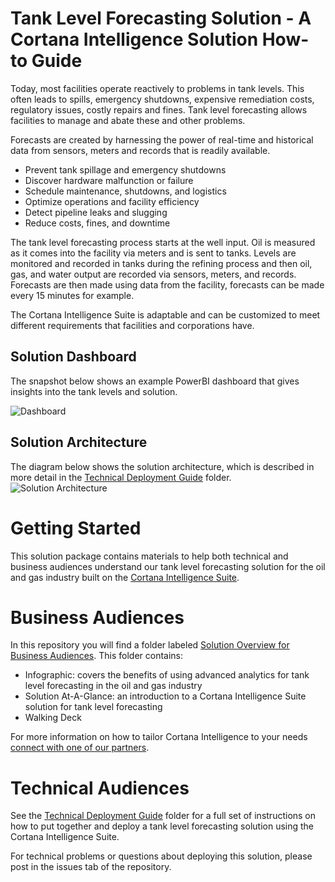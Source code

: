 # Tank Level Forecasting Solution - A Cortana Intelligence Solution How-to Guide

Today, most facilities operate reactively to problems in tank levels. This often leads to spills, emergency shutdowns, expensive remediation costs, regulatory issues, costly repairs and fines. Tank level forecasting allows facilities to manage and abate these and other problems.

Forecasts are created by harnessing the power of real-time and historical data from sensors, meters and records that is readily available.

- Prevent tank spillage and emergency shutdowns
- Discover hardware malfunction or failure
- Schedule maintenance, shutdowns, and logistics
- Optimize operations and facility efficiency
- Detect pipeline leaks and slugging
- Reduce costs, fines, and downtime

The tank level forecasting process starts at the well input. Oil is measured as it comes into the facility via meters and is sent to tanks. Levels are monitored and recorded in tanks during the refining process and then oil, gas, and water output are recorded via sensors, meters, and records. Forecasts are then made using data from the facility, forecasts can be made every 15 minutes for example.

The Cortana Intelligence Suite is adaptable and can be customized to meet different requirements that facilities and corporations have.

## Solution Dashboard
The snapshot below shows an example PowerBI dashboard that gives insights into the tank levels and solution.

![Dashboard](https://github.com/Azure/cortana-intelligence-tank-level-forecasting/tree/master/Technical%20Deployment%20Guide/images/pbi-tanklevelforecast.PNG)

## Solution Architecture
The diagram below shows the solution architecture, which is described in more detail in the [Technical Deployment Guide](https://github.com/Azure/cortana-intelligence-tank-level-forecasting/tree/master/Technical%20Deployment%20Guide) folder.
![Solution Architecture](https://github.com/Azure/cortana-intelligence-tank-level-forecasting/tree/master/Technical%20Deployment%20Guide/images/Tank%20Architecture.PNG?raw=true)


# Getting Started #

This solution package contains materials to help both technical and business audiences understand our tank level forecasting solution for the oil and gas industry built on the [Cortana Intelligence Suite](https://www.microsoft.com/en-us/server-cloud/cortana-intelligence-suite/Overview.aspx).

# Business Audiences

In this repository you will find a folder labeled [Solution Overview for Business Audiences](https://github.com/Azure/cortana-intelligence-tank-level-forecasting/tree/master/Solution%20Overview%20for%20Business%20Audiences). This folder contains:
- Infographic: covers the benefits of using advanced analytics for tank level forecasting in the oil and gas industry
- Solution At-A-Glance: an introduction to a Cortana Intelligence Suite solution for tank level forecasting
- Walking Deck

For more information on how to tailor Cortana Intelligence to your needs [connect with one of our partners](http://aka.ms/CISFindPartner).

# Technical Audiences

See the [Technical Deployment Guide](https://github.com/Azure/cortana-intelligence-tank-level-forecasting/tree/master/Technical%20Deployment%20Guide) folder for a full set of instructions on how to put together and deploy a tank level forecasting solution using the Cortana Intelligence Suite. <!--The **Developer Journey Map** included there walks through the different components created as part of the end-to-end solution.-->

For technical problems or questions about deploying this solution, please post in the issues tab of the repository.

<!--# Related Resources

We have put together a number of resources that cover different approaches to building solutions in the tank level forecasting space. These resources are listed below and may be helpful to those exploring ways to build tank level forecasting solutions using the Cortana Intelligence Suite.

### [Tank Level Forecasting Modeling Guide]()
This modeling guide covers the steps to implement a tank level forecasting model through feature engineering, label creation, training and evaluation. This resource is directed primarily at data scientists, and provides modeling tips specific to the tank level forecasting space. The data used here is for an oil production use case, but the techniques are applicable for all tank level forecasting problem types.

### [Tank Level Forecasting Template with SQL Server R Services]()
This tutorial walks users through the steps to create an on-premise tank level forecasting solution using SQL Server R Services. Similar to the solution presented in this repository, the tutorial shows how to predict the level in a tank.-->
